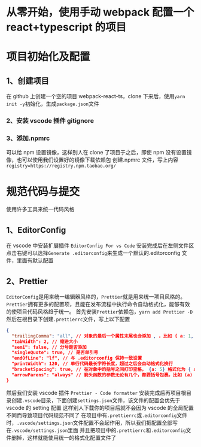 # 从零开始，使用手动 webpack 配置一个 react+typescript 的项目

# 项目初始化及配置

## 1、创建项目

在 github 上创建一个空的项目 webpack-react-ts，clone 下来后，使用`yarn init -y`初始化，生成`package.json`文件

### 2、安装 vscode 插件 gitignore

### 3、添加.npmrc

可以给 npm 设置镜像，这样别人在 clone 了项目于之后，即使 npm 没有设置镜像，也可以使用我们设置好的镜像下载依赖包
创建.npmrc 文件，写上内容`registry=https://registry.npm.taobao.org/`

# 规范代码与提交

使用许多工具来统一代码风格

## 1、EditorConfig

在 vscode 中安装扩展插件 `EditorConfig For vs Code`
安装完成后在左侧文件区点击右键可以选择`Generate .editorconfig`来生成一个默认的.editorconfig 文件，里面有默认配置

## 2、Prettier

`EditorConfig`是用来统一编辑器风格的，`Prettier`就是用来统一项目风格的。
`Prettier`拥有更多的配置项，且能在发布流程中执行命令自动格式化，能够有效的使项目代码风格趋于统一。
首先安装`Prettier`依赖包，`yarn add Prettier -D`
然后在根目录下创建`.prettierrc`文件，写上以下配置

```json
{
  "trailingComma": "all", // 对象的最后一个属性末尾也会添加 , ，比如 { a: 1, b: 2 } 会格式为 { a: 1, b: 2, }
  "tabWidth": 2, // 缩进大小
  "semi": false, // 分号是否添加
  "singleQuote": true, // 是否单引号
  "endOfLine": "lf", // 与 .editorconfig 保持一致设置
  "printWidth": 120, // 单行代码最长字符长度，超过之后会自动格式化换行
  "bracketSpacing": true, // 在对象中的括号之间打印空格， {a: 5} 格式化为 { a: 5 }
  "arrowParens": "always" // 箭头函数的参数无论有几个，都要括号包裹。比如 (a) => {} ，如果设为 avoid ，会自动格式化为 a => {}
}
```

然后我们安装 vscode 插件 `Prettier - Code formatter`
安装完成后再项目根目录创建`.vscode`目录，下面创建`settings.json`文件，该文件的配置会优先于 vscode 的 setting 配置
这样别人下载你的项目后就不会因为 vscode 的全局配置不同而导致项目代码规范不同了
在项目中有`.prettierrc`或`.editorconfig`文件时，`.vscode/settings.json`文件配置不会起作用，所以我们把配置全部写在`.vscode/settings.json`里面
并且把项目中的`.prettierrc`和`.editorconfig`文件删掉，这样就能使用统一的格式化配置文件了
